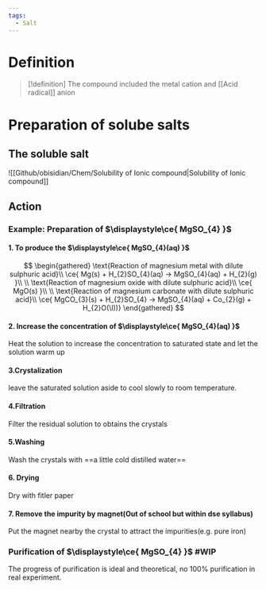```yaml
---
tags:
  - Salt
---
```

$\newcommand{\l}{\mathcal l }$
# Definition
> [!definition]
> The compound included the metal cation and [[Acid radical]] anion 




# Preparation of solube salts

## The soluble salt 
![[Github/obisidian/Chem/Solubility of Ionic compound|Solubility of Ionic compound]]



## Action 


### Example: Preparation of $\displaystyle\ce{ MgSO_{4} }$
#### 1. To produce the $\displaystyle\ce{ MgSO_{4}(aq) }$
$$
\begin{gathered}
\text{Reaction of magnesium metal with dilute sulphuric acid}\\
\ce{ Mg(s) + H_{2}SO_{4}(aq) -> MgSO_{4}(aq) + H_{2}(g) }\\
\\
\text{Reaction of magnesium oxide with dilute sulphuric acid}\\
\ce{ MgO(s) }\\
\\
\text{Reaction of magnesium carbonate with dilute sulphuric acid}\\
\ce{ MgCO_{3}(s) + H_{2}SO_{4}  -> MgSO_{4}(aq) + Co_{2}(g) + H_{2}O(\l))}
\end{gathered}
$$

#### 2. Increase the concentration of $\displaystyle\ce{ MgSO_{4}(aq) }$
   Heat the solution to increase the concentration to saturated state and let the solution warm up

#### 3.Crystalization 
leave the saturated solution aside to cool slowly to room temperature.
#### 4.Filtration 
Filter the residual solution to obtains the crystals 

#### 5.Washing 
Wash the crystals with ==a little cold distilled water==

#### 6. Drying 
Dry with fitler paper 

#### 7. Remove the impurity by magnet(Out of school  but within dse syllabus)
Put the magnet nearby the crystal to attract the impurities(e.g. pure iron) 

### Purification of $\displaystyle\ce{ MgSO_{4} }$ #WIP
The progress of purification is ideal and theoretical, no 100% purification in real experiment.

